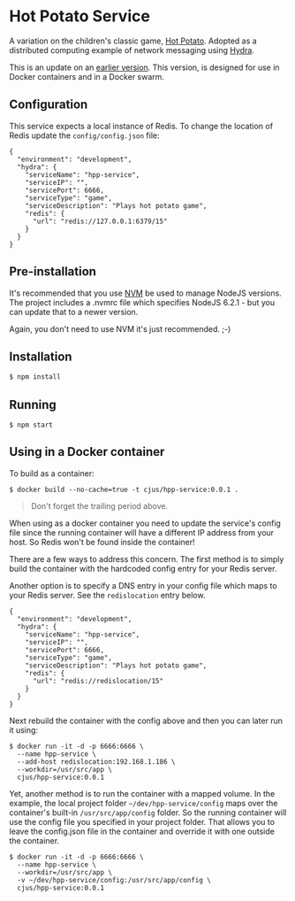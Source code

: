 # Hot Potato Service

A variation on the children's classic game, [Hot Potato](https://en.wikipedia.org/wiki/Hot_potato_(game)). Adopted as a distributed computing example of network messaging using [Hydra](https://github.com/flywheelsports/hydra).

This is an update on an [earlier version](https://github.com/cjus/hydra-hpp). This version, is designed for use in Docker containers and in a Docker swarm.

## Configuration

This service expects a local instance of Redis. To change the location of Redis update the `config/config.json` file:

```shell
{
  "environment": "development",
  "hydra": {
    "serviceName": "hpp-service",
    "serviceIP": "",
    "servicePort": 6666,
    "serviceType": "game",
    "serviceDescription": "Plays hot potato game",
    "redis": {
      "url": "redis://127.0.0.1:6379/15"
    }
  }
}
```

## Pre-installation

It's recommended that you use [NVM](https://github.com/creationix/nvm) be used to manage NodeJS versions. The project includes a .nvmrc file which specifies NodeJS 6.2.1 - but you can update that to a newer version.

Again, you don't need to use NVM it's just recommended. ;-)

## Installation

```javascript
$ npm install
```

## Running

```shell
$ npm start
```

## Using in a Docker container

To build as a container:

```shell
$ docker build --no-cache=true -t cjus/hpp-service:0.0.1 .
```

> Don't forget the trailing period above.

When using as a docker container you need to update the service's config file since the running container will have a different IP address from your host. So Redis won't be found inside the container!

There are a few ways to address this concern.  The first method is to simply build the container with the hardcoded config entry for your Redis server.

Another option is to specify a DNS entry in your config file which maps to your Redis server. See the `redislocation` entry below.

```shell
{
  "environment": "development",
  "hydra": {
    "serviceName": "hpp-service",
    "serviceIP": "",
    "servicePort": 6666,
    "serviceType": "game",
    "serviceDescription": "Plays hot potato game",
    "redis": {
      "url": "redis://redislocation/15"
    }
  }
}
```

Next rebuild the container with the config above and then you can later run it using:

```shell
$ docker run -it -d -p 6666:6666 \
  --name hpp-service \
  --add-host redislocation:192.168.1.186 \
  --workdir=/usr/src/app \
  cjus/hpp-service:0.0.1
```

Yet, another method is to run the container with a mapped volume. In the example, the local project folder `~/dev/hpp-service/config` maps over the container's built-in `/usr/src/app/config` folder.  So the running container will use the config file you specified in your project folder. That allows you to leave the config.json file in the container and override it with one outside the container.

```shell
$ docker run -it -d -p 6666:6666 \
  --name hpp-service \
  --workdir=/usr/src/app \
  -v ~/dev/hpp-service/config:/usr/src/app/config \
  cjus/hpp-service:0.0.1
```
